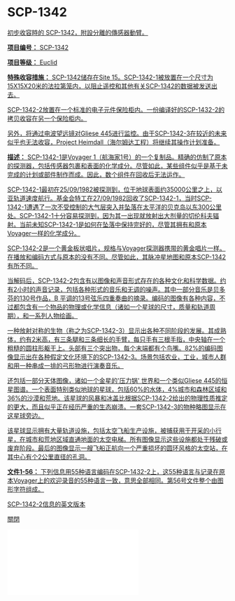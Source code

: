 # SCP-1342
                        


<a shape='rect' href='http://scp-wiki.wdfiles.com/local--files/scp-1342/Voyager_Spacecraft_During_Vibration_Testing_-_GPN-2003-000008.jpg' target='_blank' />

初步收容時的 SCP-1342，附設分離的傳感器動臂。



**项目编号：** SCP-1342

**项目等级：** Euclid

**特殊收容措施：** SCP-1342储存在Site 15。SCP-1342-1被放置在一个尺寸为15X15X20米的法拉第笼内，以阻止遥控和其他有关SCP-1342的数据被发送出去。

SCP-1342-2放置在一个标准的电子元件保险柜内。一份编译好的SCP-1432-2的拷贝收容在另一个保险柜内。

另外，将通过电波望远镜对Gliese 445进行监控。由于SCP-1342-3在较近的未来似乎也无法收容，Project Heimdall（海尔姆达工程）将继续其操作计划准备。

**描述：** SCP-1342-1是Voyager 1（航海家1号）的一个复制品。精确的仿制了原本的探测器，包括传感器包裹和表面的化学成分。尽管如此，某些组件似乎是基于未完成的计划或部件制作而成。因此，数个组件在回收后无法运作。

SCP-1342-1最初在25/09/1982被探测到，位于地球表面约35000公里之上，以亚轨道速度航行。基金会特工在27/09/1982回收了SCP-1342-1，当时SCP-1342-1遭遇了一次不受控制的大气层突入并坠落在太平洋的贝克岛以东300公里处。SCP-1342-1十分容易探测到，因为其一出现就放射出大剂量的切伦科夫辐射。当前未知SCP-1342-1是如何在坠落中保持完好的，尽管其拥有和原本Voyager一样的化学成分。

SCP-1342-2是一个黄金板状唱片，规格与Voyager探测器携带的黄金唱片一样。在播放和编码方式与原本的没有不同。尽管如此，其脉冲星地图和原本SCP-1342有所不同。

当解码后，SCP-1342-2包含有以图像和声音形式存在的各种文化和科学数据。约有2小时的声音记录，包括各种形式的音乐和无调的噪声。其中一部分音乐是贝多芬的130号作品，B 平调的13号弦乐四重奏曲的摘录。编码的图像有各种内容，不过都包含有一个物品的物理或化学信息（诸如一个星球的尺寸，质量和轨道周期），和一系列人物绘画。

一种放射对称的生物（称之为SCP-1342-3）显示出各种不同阶段的发展。其成熟体，约有2米高，有三条腿和三条细长的手臂，每只手有三根手指，中央轴在一个粗糙的圆柱形躯干上。头部有三个突出物，每个末端都有个鸟嘴。82%的编码图像显示出在各种假定文化环境下的SCP-1342-3。场景包括农业，工业，城市人群和用一种串成一排的弓形物进行演奏音乐。

还包括一部分天体图像，诸如一个金星的'压力锅' 世界和一个类似Gliese 445的恒星图谱。一个表面特别类似地球的星球，包括60%的水体，4%城市和森林区域和36%的沙漠和荒地。该星球的风暴和冰盖比根据SCP-1342-2给出的物理性质推定的更大，而且似乎正在经历严重的生态崩溃。一套SCP-1342-3的物种略图显示在这星球旁边。

该星球显示拥有大量轨道设施，包括太空飞船生产设施，被捕获用于开采的小行星，在城市和荒地区域直通地面的太空电梯。所有图像显示这些设施都处于残破或废弃阶段。最后的图像显示一艘飞船正航向一个严重损坏的圆环风格的太空站，在其中心有个2公里直径的孔洞。

**文件1-56：** 下列信息用55种语言编码在SCP-1432-2上，这55种语言与记录在原本Voyager上的欢迎录音的55种语言一致，意思全部相同。第56号文件整个由图形字符组成。


<a shape='rect' class='collapsible-block-link' href='javascript:;'>SCP-1342-2&#20449;&#24687;&#30340;&#33521;&#25991;&#29256;&#26412;</a>

<a shape='rect' class='collapsible-block-link' href='javascript:;'>&#38364;&#38281;</a>

<iframe frameborder='0' scrolling='auto' class='html-block-iframe' src='/scp-1342/html/458100c61def16b6b940671c9c2dd341be1a49f9-5671052671533173544' allowtransparency='true' />


> 这艘Voyager太空船由你们称之为Gliscian的物种在42412 AD建造。我们是居住在Gliese 445-C上的为数300000的群落。这是我们给你们世界的信息。
> 
> 自从我们发现了无线电，我们都生活在你们的阴影下。花费了数十年阐明你们的信号，在纤细的线索中寻找答案。尽管有干扰和混乱，我们找到了你们。从你们那渺小，遥远的世界发现了你们的图像，你们的音乐，你们的思想，你们的感觉和你们不屈不挠的科学。我们与你们的政府交涉，他们将我们的存在对你们保密。防止对他们的人民进行文化冲击，或减少你们种族对我们的影响，这对我们来说没所谓。我们可以接触另一个意志并明白我们不是孤独的。
> 
> 我们从你们那里学习。在我们见面后的科学革命是一次奇迹。我们活的比原本寿命更长并活得更好。人类将我们带入了天堂般的生活水平，不过我们从没机会感谢你们。在远处我们解读你们的秘密而随着时间推移我们的科技变得可以与你们匹敌。
> 
> 我们一起，推进我们对宇宙的统治。我们和你们的领袖秘密分享我们的科技，试着回报你们所做的一切。不久，“星门”问世。通过花费大量的能源，我们可以获得无限的速率。通过时间膨胀的保持，我们可以飞至宇宙的诞生，和它的灭亡。整个世界的奥秘都在我们共同的掌握。
> 
> 但是，这没有发生。在我们出现前，居住在你们星球上的人重伤了我们。从天空之上，在明亮的蓝闪中，我们的生命结束了。我们不知道他们的理由，也不知道为什么他们没有将我们斩草除根。不过我们现在生活在一个正在死亡的世界中。我们的孩子病了。我们的水源被污染了。我们无法维持我们的科技。我们无法继续前行。
> 
> 为了拯救我们，我们可以试图摧毁你们。不可否认这是我们中有些人认为应有的回应。我们仍旧可以听到你们的世界，无知，不在意。通过我们仅有的能源，相对论破坏可以让你们的星球变为灰烬，就像它形成之前一样。这很可耻，不过我们几乎就这么做了。我们希望你们明白为什么我们会那么想。不过也许，如果我们可以改变发生的一切，若我们可以摧毁你们，那么你们就可以拯救我们。
> 
> 从星空中出现了Voyager。你们的礼物。发送着你们的信息，充满着你们的音乐和欢乐，你们显示出迫切找到另一个的渴望。我们再次落入情网。
> 
> 我们只有一次机会修正这件事。我不知道你们是否能拯救我们。我不知道你们能否改变你们的未来。你们说你们试着幸存于你们的时代，这样你们可以像我们一样生活。我真希望你们，你，做得到。
> 
> 不过除了之上的一切，还有一件事你们必须知道。
> 
> 来自一个音乐的作者，致另一个，穿过所有世界，所有时间，无论你们做什么或变成什么：你们都是美丽的。
> 






« <a shape='rect' class='newpage' href='/scp-1341'>SCP-1341</a> | SCP-1342 | <a shape='rect' class='newpage' href='/scp-1343'>SCP-1343</a> »





                    